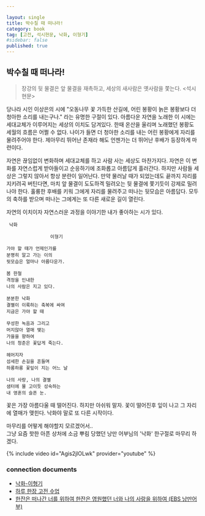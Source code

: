 ```yaml
---

layout: single
title: 박수칠 때 떠나라!
category: book
tag: [고전, 석시현문, 낙화, 이형기]
#sidebar: false
published: true
---
```


## 박수칠 때 떠나라!

>장강의 뒷 물결은 앞 물결을 재촉하고, 세상의 새사람은 옛사람을 쫓는다.
><석시현문>

 당나라 시인 이상은의 시에 "오동나무 꽃 가득한 산길에, 어린 봉황이 늙은 봉황보다 더 청아한 소리를 내는구나." 라는 유명한 구절이 있다. 아름다운 자연을 노래한 이 시에는 세대교체가 이루어지는 세상의 이치도 담겨있다. 한때 온산을 울리며 노래했던 봉황도 세월의 흐름은 어쩔 수 없다. 나이가 들면 더 청아한 소리를 내는 어린 봉황에게 자리를 물려주어야 한다. 제아무리 뛰어난 존재라 해도 언젠가는 더 뛰어난 후배가 등장하게 마련이다. 
 
 자연은 끊임없이 변화하며 세대교체를 하고 사람 사는 세상도 마찬가지다. 자연은 이 변화를 자연스럽게 받아들이고 순응하기에 조화롭고 아름답게 흘러간다. 하지만 사람들 세상은 그렇지 않아서 항상 분란이 일어난다. 만약 물러날 때가 되었는데도 끝까지 자리를 지키려곡 버틴다면, 마치 앞 물결이 도도하겍 밀려오는 뒷 물결에 쫓기듯이 강제로 밀려나야 한다. 훌륭한 후배를 키워 그에게 자리를 물려주고 떠나는 뒷모습은 아름답다. 모두의 축하를 받으며 떠나는 그에게는 또 다른 새로운 길이 열린다.

 자연의 이치이자 자연스러운 과정을 이야기한 내가 좋아하는 시가 있다. 
 
```
 낙화
    
	            이형기   

가야 할 때가 언제인가를   
분명히 알고 가는 이의   
뒷모습은 얼마나 아름다운가.   

봄 한철   
격정을 인내한   
나의 사람은 지고 있다.   

분분한 낙화   
결별이 이룩하는 축복에 싸여   
지금은 가야 할 때   

무성한 녹음과 그리고   
머지않아 열매 맺는   
가을을 향하여   
나의 청춘은 꽃답게 죽는다.   

헤어지자   
섬세한 손길을 흔들며   
하롱하롱 꽃잎이 지는 어느 날   

나의 사랑, 나의 결별   
샘터에 물 고이듯 성숙하는   
내 영혼의 슬픈 눈.   
```

꽃은 가장 아름다울 때 떨어진다.
하지만 아쉬워 말자.
꽃이 떨어진후 잎이 나고 그 자리에 열매가 맺힌다.
낙화야 말로 또 다른 시작이다.

마무리를 어떻게 해야할지 모르겠어서..   
그냥 요즘 핫한 아픈 상처에 소금 뿌림 당했던 낭만 어부님의 '낙화' 한구절로 마무리 하겠다.

{% include video id="Agis2jlOLwk" provider="youtube" %}

### connection documents
- [낙화-이형기]()
- [하루 한장 고전 수업]()
- [한잔은 떠나간 너를 위하여 한잔은 영원했던 너와 나의 사랑을 위하여 (EBS 낭만어부)](https://www.youtube.com/watch?v=Agis2jlOLwk)
